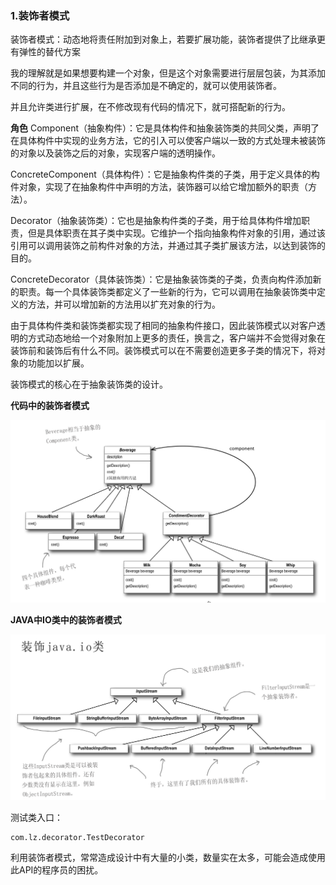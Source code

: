 ### 1.装饰者模式

装饰者模式：动态地将责任附加到对象上，若要扩展功能，装饰者提供了比继承更有弹性的替代方案

我的理解就是如果想要构建一个对象，但是这个对象需要进行层层包装，为其添加不同的行为，并且这些行为是否添加是不确定的，就可以使用装饰者。

并且允许类进行扩展，在不修改现有代码的情况下，就可搭配新的行为。



**角色**
Component（抽象构件）：它是具体构件和抽象装饰类的共同父类，声明了在具体构件中实现的业务方法，它的引入可以使客户端以一致的方式处理未被装饰的对象以及装饰之后的对象，实现客户端的透明操作。

ConcreteComponent（具体构件）：它是抽象构件类的子类，用于定义具体的构件对象，实现了在抽象构件中声明的方法，装饰器可以给它增加额外的职责（方法）。

Decorator（抽象装饰类）：它也是抽象构件类的子类，用于给具体构件增加职责，但是具体职责在其子类中实现。它维护一个指向抽象构件对象的引用，通过该引用可以调用装饰之前构件对象的方法，并通过其子类扩展该方法，以达到装饰的目的。

ConcreteDecorator（具体装饰类）：它是抽象装饰类的子类，负责向构件添加新的职责。每一个具体装饰类都定义了一些新的行为，它可以调用在抽象装饰类中定义的方法，并可以增加新的方法用以扩充对象的行为。

由于具体构件类和装饰类都实现了相同的抽象构件接口，因此装饰模式以对客户透明的方式动态地给一个对象附加上更多的责任，换言之，客户端并不会觉得对象在装饰前和装饰后有什么不同。装饰模式可以在不需要创造更多子类的情况下，将对象的功能加以扩展。

装饰模式的核心在于抽象装饰类的设计。



**代码中的装饰者模式**

![](../images/装饰者01.png)



**JAVA中IO类中的装饰者模式**

![](../images/装饰者02.png)



测试类入口：

```
com.lz.decorator.TestDecorator
```



利用装饰者模式，常常造成设计中有大量的小类，数量实在太多，可能会造成使用此API的程序员的困扰。

